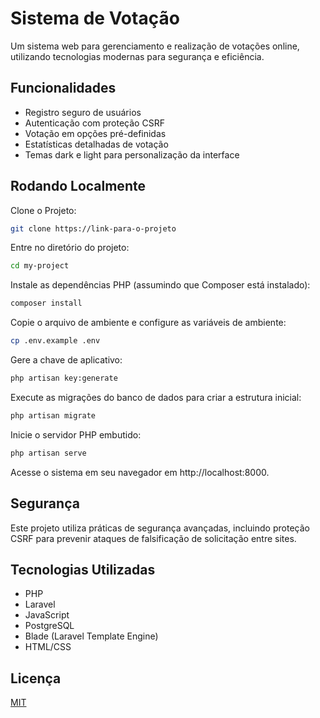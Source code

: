 # Sistema de Votação

Um sistema web para gerenciamento e realização de votações online, utilizando tecnologias modernas para segurança e eficiência.

## Funcionalidades

- Registro seguro de usuários
- Autenticação com proteção CSRF
- Votação em opções pré-definidas
- Estatísticas detalhadas de votação
- Temas dark e light para personalização da interface

## Rodando Localmente

Clone o Projeto:

```bash
git clone https://link-para-o-projeto
```

Entre no diretório do projeto:

```bash
cd my-project
```
Instale as dependências PHP (assumindo que Composer está instalado):

```bash
composer install
```

Copie o arquivo de ambiente e configure as variáveis de ambiente:

```bash
cp .env.example .env
```
Gere a chave de aplicativo:

```bash
php artisan key:generate
```
Execute as migrações do banco de dados para criar a estrutura inicial:

```bash
php artisan migrate
```
Inicie o servidor PHP embutido:

```bash
php artisan serve
```
Acesse o sistema em seu navegador em http://localhost:8000.

## Segurança
Este projeto utiliza práticas de segurança avançadas, incluindo proteção CSRF para prevenir ataques de falsificação de solicitação entre sites.

## Tecnologias Utilizadas
- PHP
- Laravel
- JavaScript
- PostgreSQL
- Blade (Laravel Template Engine)
- HTML/CSS


## Licença

[MIT](https://choosealicense.com/licenses/mit/)
